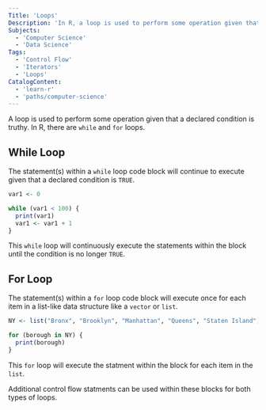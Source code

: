 ```yaml
---
Title: 'Loops'
Description: 'In R, a loop is used to perform some operation given that a declared condition is truthy.'
Subjects:
  - 'Computer Science'
  - 'Data Science'
Tags:
  - 'Control Flow'
  - 'Iterators'
  - 'Loops'
CatalogContent:
  - 'learn-r'
  - 'paths/computer-science'
---
```


A loop is used to perform some operation given that a declared condition is truthy. In R, there are `while` and `for` loops.

## While Loop

The statement(s) within a `while` loop code block will continue to execute given that a declared condition is `TRUE`.

```r
var1 <- 0

while (var1 < 100) {
  print(var1)
  var1 <- var1 + 1
}
```

This `while` loop will continuously execute the statements within the block until the condition is no longer `TRUE`.

## For Loop

The statement(s) within a `for` loop code block will execute once for each item in a list-like data structure like a `vector` or `list`.

```r
NY <- list("Bronx", "Brooklyn", "Manhattan", "Queens", "Staten Island")

for (borough in NY) {
  print(borough)
}
```

This `for` loop will execute the statment within the block for each item in the `list`.

Additional control flow statments can be used within these blocks for both types of loops.
